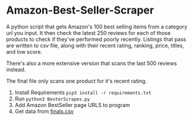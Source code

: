 # Amazon-Best-Seller-Scraper
A python script that gets Amazon's 100 best selling items from a category url you input. It then check the latest 250 reviews for each of those products to check if they've performed poorly recently. Listings that pass are written to csv file, along with their recent rating, ranking, price, titles, and low score.

There's also a more extensive version that scans the last 500 reviews instead.

The final file only scans one product for it's recent rating.

1. Install Requirements `pip3 install -r requirements.txt`
2. Run `python3 BesterScrapes.py`
3. Add Amazon BestSeller page URLS to program
4. Get data from [finals.csv](finals.csv)
